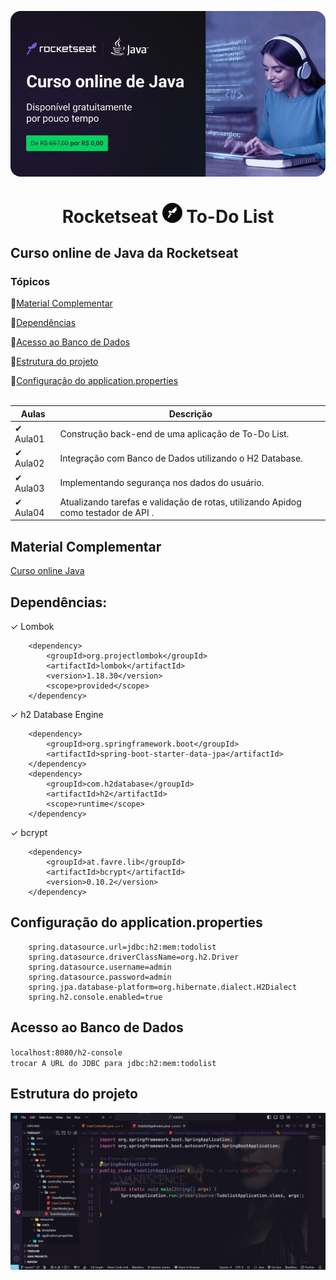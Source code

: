 <p align="center">
  <a href="https://www.notion.so/Curso-de-Java-d4a7859f8ad74147bfeb44ed787031d8" rel="nofollow noopener noreferrer" target="_blank"><img src="img/home.jpg" alt="Logo do Java" style="border-radius:16px"></a>
</p>

<h1 align="center"> Rocketseat <a href="https://www.notion.so/Curso-de-Java-d4a7859f8ad74147bfeb44ed787031d8" rel="nofollow noopener noreferrer" alt="Material complementar" target="_blank"><img style="border-radius:16px" src="img/favicon.ico" alt="Imagem favicon da rocketseat"></a> To-Do List </h1>

## Curso online de Java da Rocketseat
### Tópicos 

:small_blue_diamond:[Material Complementar](#material-complementar)

:small_blue_diamond:[Dependências](#dependências)

:small_blue_diamond:[Acesso ao Banco de Dados](#acesso-ao-banco-de-dados)

:small_blue_diamond:[Estrutura do projeto](#estrutura-do-projeto)

:small_blue_diamond:[Configuração do application.properties](#Configuração-do-application.properties)
<br><br>

Aulas|Descrição
|----|----|
&#10004; Aula01| Construção back-end de uma aplicação de To-Do List.
&#10004; Aula02 | Integração com Banco de Dados utilizando o H2 Database.
&#10004; Aula03| Implementando segurança nos dados do usuário.
&#10004; Aula04| Atualizando tarefas e validação de rotas, utilizando Apidog como testador de API .

## Material Complementar

[Curso online Java](https://www.notion.so/Curso-de-Java-d4a7859f8ad74147bfeb44ed787031d8)

## Dependências:

&#10003; Lombok

        <dependency>
            <groupId>org.projectlombok</groupId>
            <artifactId>lombok</artifactId>
            <version>1.18.30</version>
            <scope>provided</scope>
        </dependency>

&#10003; h2 Database Engine

        <dependency>
            <groupId>org.springframework.boot</groupId>
            <artifactId>spring-boot-starter-data-jpa</artifactId>
        </dependency>
        <dependency>
            <groupId>com.h2database</groupId>
            <artifactId>h2</artifactId>
            <scope>runtime</scope>
        </dependency>


&#10003; bcrypt

        <dependency>
            <groupId>at.favre.lib</groupId>
            <artifactId>bcrypt</artifactId>
            <version>0.10.2</version>
        </dependency>


## Configuração do application.properties

~~~
    spring.datasource.url=jdbc:h2:mem:todolist
    spring.datasource.driverClassName=org.h2.Driver
    spring.datasource.username=admin
    spring.datasource.password=admin
    spring.jpa.database-platform=org.hibernate.dialect.H2Dialect
    spring.h2.console.enabled=true
~~~

## Acesso ao Banco de Dados

`localhost:8080/h2-console`<br>
`trocar A URL do JDBC para jdbc:h2:mem:todolist`
## Estrutura do projeto

<div align="center"><img src="img/README.png" width=auto></div>
